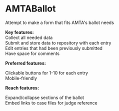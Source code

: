 # AMTABallot
Attempt to make a form that fits AMTA's ballot needs
<p>
<b>Key features:</b><br>
Collect all needed data<br>
Submit and store data to repository with each entry<br>
Edit entries that had been previously submitted<br>
Have space for comments<br>  
<p>
<b>Preferred features:</b><p>
Clickable buttons for 1-10 for each entry<br>
Mobile-friendly<br>
<p>
<b>Reach features:</b><p>
Expand/collapse sections of the ballot<br>
Embed links to case files for judge reference<br>
